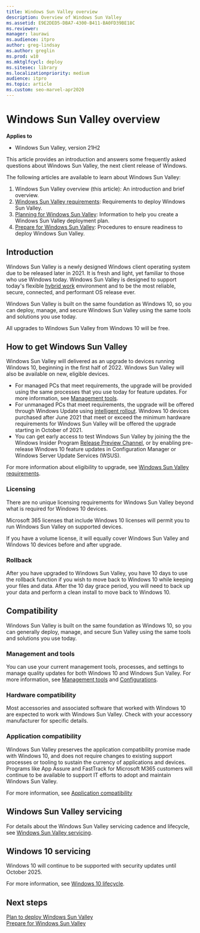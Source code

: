 ```yaml
---
title: Windows Sun Valley overview
description: Overview of Windows Sun Valley
ms.assetid: E9E2DED5-DBA7-4300-B411-BA0FD39BE18C
ms.reviewer: 
manager: laurawi
ms.audience: itpro
author: greg-lindsay
ms.author: greglin
ms.prod: w10
ms.mktglfcycl: deploy
ms.sitesec: library
ms.localizationpriority: medium
audience: itpro
ms.topic: article
ms.custom: seo-marvel-apr2020
---
```


# Windows Sun Valley overview

**Applies to**

-   Windows Sun Valley, version 21H2

This article provides an introduction and answers some frequently asked questions about Windows Sun Valley, the next client release of Windows.

The following articles are available to learn about Windows Sun Valley: 

1. Windows Sun Valley overview (this article): An introduction and brief overview.
2. [Windows Sun Valley requirements](windows-sv-requirements.md): Requirements to deploy Windows Sun Valley.
3. [Planning for Windows Sun Valley](windows-sv-plan.md): Information to help you create a Windows Sun Valley deployment plan.
4. [Prepare for Windows Sun Valley](windows-sv-prepare.md): Procedures to ensure readiness to deploy Windows Sun Valley.

## Introduction

Windows Sun Valley is a newly designed Windows client operating system due to be released later in 2021. It is fresh and light, yet familiar to those who use Windows today. Windows Sun Valley is designed to support today's flexible [hybrid work](https://pulse.microsoft.com/the-journey-to-the-new-normal-driving-innovation-and-productivity-in-a-hybrid-world/) environment and to be the most reliable, secure, connected, and performant OS release ever. 

Windows Sun Valley is built on the same foundation as Windows 10, so you can deploy, manage, and secure Windows Sun Valley using the same tools and solutions you use today.

All upgrades to Windows Sun Valley from Windows 10 will be free. 

## How to get Windows Sun Valley

Windows Sun Valley will delivered as an upgrade to devices running Windows 10, beginning in the first half of 2022. Windows Sun Valley will also be available on new, eligible devices.
- For managed PCs that meet requirements, the upgrade will be provided using the same processes that you use today for feature updates. For more information, see [Management tools](windows-sv-prepare.md#management-tools).
- For unmanaged PCs that meet requirements, the upgrade will be offered through Windows Update using [intelligent rollout](https://techcommunity.microsoft.com/t5/windows-it-pro-blog/using-machine-learning-to-improve-the-windows-10-update/ba-p/877860). Windows 10 devices purchased after June 2021 that meet or exceed the minimum hardware requirements for Windows Sun Valley will be offered the upgrade starting in October of 2021. 
- You can get early access to test Windows Sun Valley by joining the the Windows Insider Program [Release Preview Channel](/windows-insider/business/validate-Release-Preview-Channel), or by enabling pre-release Windows 10 feature updates in Configuration Manager or Windows Server Update Services (WSUS).

For more information about eligibility to upgrade, see [Windows Sun Valley requirements](windows-sv-requirements.md).

### Licensing

There are no unique licensing requirements for Windows Sun Valley beyond what is required for Windows 10 devices.

Microsoft 365 licenses that include Windows 10 licenses will permit you to run Windows Sun Valley on supported devices.

If you have a volume license, it will equally cover Windows Sun Valley and Windows 10 devices before and after upgrade.

### Rollback

After you have upgraded to Windows Sun Valley, you have 10 days to use the rollback function if you wish to move back to Windows 10 while keeping your files and data. After the 10 day grace period, you will need to back up your data and perform a clean install to move back to Windows 10.

## Compatibility

Windows Sun Valley is built on the same foundation as Windows 10, so you can generally deploy, manage, and secure Sun Valley using the same tools and solutions you use today. 

### Management and tools

You can use your current management tools, processes, and settings to manage quality updates for both Windows 10 and Windows Sun Valley. For more information, see [Management tools](windows-sv-prepare.md#management-tools) and [Configurations](windows-sv-plan.md#configurations).

### Hardware compatibility

Most accessories and associated software that worked with Windows 10 are expected to work with Windows Sun Valley. Check with your accessory manufacturer for specific details.

### Application compatibility

Windows Sun Valley preserves the application compatibility promise made with Windows 10, and does not require changes to existing support processes or tooling to sustain the currency of applications and devices. Programs like App Assure and FastTrack for Microsoft M365 customers will continue to be available to support IT efforts to adopt and maintain Windows Sun Valley. 

For more information, see [Application compatibility](windows-sv-prepare.md#application-compatibility)

## Windows Sun Valley servicing

For details about the Windows Sun Valley servicing cadence and lifecycle, see [Windows Sun Valley servicing](windows-sv-plan.md#servicing).

## Windows 10 servicing

Windows 10 will continue to be supported with security updates until October 2025. 

For more information, see [Windows 10 lifecycle](windows-sv-plan.md#windows-10-lifecycle).

## Next steps

[Plan to deploy Windows Sun Valley](windows-sv-plan.md)<br>
[Prepare for Windows Sun Valley](windows-sv-prepare.md)
